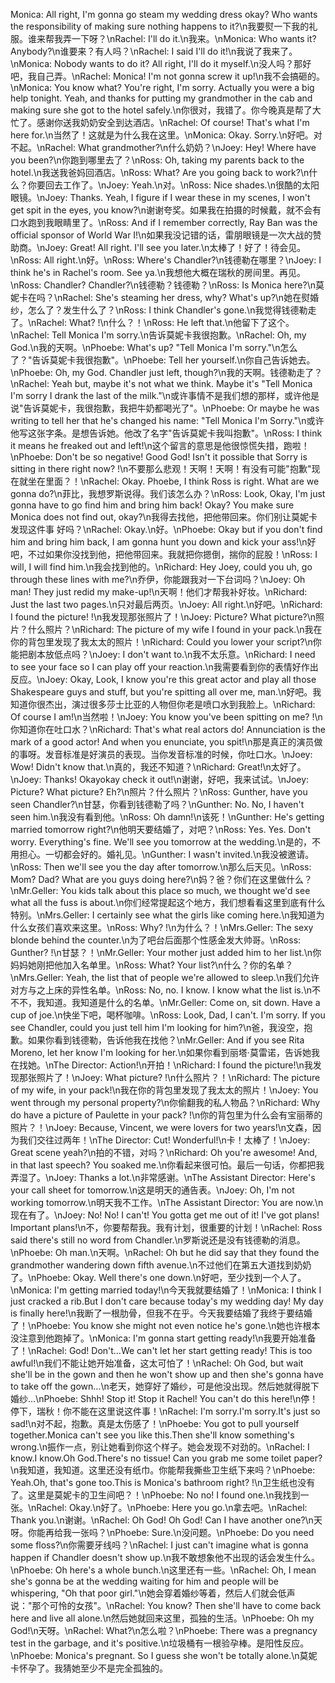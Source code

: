 Monica: All right, I'm gonna go steam my wedding dress okay? Who wants the responsibility of making sure nothing happens to it?\n我要熨一下我的礼服。谁来帮我弄一下呀？\nRachel: I'll do it.\n我来。\nMonica: Who wants it? Anybody?\n谁要来？有人吗？\nRachel: I said I'll do it!\n我说了我来了。\nMonica: Nobody wants to do it? All right, I'll do it myself.\n没人吗？那好吧，我自己弄。\nRachel: Monica! I'm not gonna screw it up!\n我不会搞砸的。\nMonica: You know what? You're right, I'm sorry. Actually you were a big help tonight. Yeah, and thanks for putting my grandmother in the cab and making sure she got to the hotel safely.\n你很对，我错了。你今晚真是帮了大忙了。感谢你送我奶奶安全到达酒店。\nRachel: Of course! That's what I'm here for.\n当然了！这就是为什么我在这里。\nMonica: Okay. Sorry.\n好吧。对不起。\nRachel: What grandmother?\n什么奶奶？\nJoey: Hey! Where have you been?\n你跑到哪里去了？\nRoss: Oh, taking my parents back to the hotel.\n我送我爸妈回酒店。\nRoss: What? Are you going back to work?\n什么？你要回去工作了。\nJoey: Yeah.\n对。\nRoss: Nice shades.\n很酷的太阳眼镜。\nJoey: Thanks. Yeah, I figure if I wear these in my scenes, I won't get spit in the eyes, you know?\n谢谢夸奖。如果我在拍摄的时候戴，就不会有口水跑到我眼睛里了。\nRoss: And if I remember correctly, Ray Ban was the official sponsor of World War I!\n如果我没记错的话，雷朋眼镜是一次大战的赞助商。\nJoey: Great! All right. I'll see you later.\n太棒了！好了！待会见。\nRoss: All right.\n好。\nRoss: Where's Chandler?\n钱德勒在哪里？\nJoey: I think he's in Rachel's room. See ya.\n我想他大概在瑞秋的房间里。再见。\nRoss: Chandler? Chandler?\n钱德勒？钱德勒？\nRoss: Is Monica here?\n莫妮卡在吗？\nRachel: She's steaming her dress, why? What's up?\n她在熨婚纱，怎么了？发生什么了？\nRoss: I think Chandler's gone.\n我觉得钱德勒走了。\nRachel: What? !\n什么？！\nRoss: He left that.\n他留下了这个。\nRachel: Tell Monica I'm sorry.\n告诉莫妮卡我很抱歉。\nRachel: Oh, my God.\n我的天啊。\nPhoebe: What's up? "Tell Monica I'm sorry."\n怎么了？"告诉莫妮卡我很抱歉"。\nPhoebe: Tell her yourself.\n你自己告诉她去。\nPhoebe: Oh, my God. Chandler just left, though?\n我的天啊。钱德勒走了？\nRachel: Yeah but, maybe it's not what we think. Maybe it's "Tell Monica I'm sorry I drank the last of the milk."\n或许事情不是我们想的那样，或许他是说"告诉莫妮卡，我很抱歉，我把牛奶都喝光了"。\nPhoebe: Or maybe he was writing to tell her that he's changed his name: "Tell Monica I'm Sorry."\n或许他写这张字条。是想告诉她。他改了名字"告诉莫妮卡我叫抱歉"。\nRoss: I think it means he freaked out and left!\n这个留言的意思是他很惊慌失措，跑啦！\nPhoebe: Don't be so negative! Good God! Isn't it possible that Sorry is sitting in there right now? !\n不要那么悲观！天啊！天啊！有没有可能"抱歉"现在就坐在里面？！\nRachel: Okay. Phoebe, I think Ross is right. What are we gonna do?\n菲比，我想罗斯说得。我们该怎么办？\nRoss: Look, Okay, I'm just gonna have to go find him and bring him back! Okay? You make sure Monica does not find out, okay?\n我得去找他，把他带回来。你们别让莫妮卡发现这件事 好吗？\nRachel: Okay.\n好。\nPhoebe: Okay but if you don't find him and bring him back, I am gonna hunt you down and kick your ass!\n好吧，不过如果你没找到他，把他带回来。我就把你摁倒，揣你的屁股！\nRoss: I will, I will find him.\n我会找到他的。\nRichard: Hey Joey, could you uh, go through these lines with me?\n乔伊，你能跟我对一下台词吗？\nJoey: Oh man! They just redid my make-up!\n天啊！他们才帮我补好妆。\nRichard: Just the last two pages.\n只对最后两页。\nJoey: All right.\n好吧。\nRichard: I found the picture! !\n我发现那张照片了！\nJoey: Picture? What picture?\n照片？什么照片？\nRichard: The picture of my wife I found in your pack.\n我在你的背包里发现了我太太的照片！\nRichard: Could you lower your script?\n你能把剧本放低点吗？\nJoey: I don't want to.\n我不太乐意。\nRichard: I need to see your face so I can play off your reaction.\n我需要看到你的表情好作出反应。\nJoey: Okay, Look, I know you're this great actor and play all those Shakespeare guys and stuff, but you're spitting all over me, man.\n好吧。我知道你很杰出，演过很多莎士比亚的人物但你老是喷口水到我脸上。\nRichard: Of course I am!\n当然啦！\nJoey: You know you've been spitting on me? !\n你知道你在吐口水？\nRichard: That's what real actors do! Annunciation is the mark of a good actor! And when you enunciate, you spit!\n那是真正的演员做的事呀。发音标准是好演员的表现。当你发音标准的时候，你吐口水。\nJoey: Wow! Didn't know that.\n真的，我还不知道？\nRichard: Great!\n太好了。\nJoey: Thanks! Okayokay check it out!\n谢谢，好吧，我来试试。\nJoey: Picture? What picture? Eh?\n照片？什么照片？\nRoss: Gunther, have you seen Chandler?\n甘瑟，你看到钱德勒了吗？\nGunther: No. No, I haven't seen him.\n我没有看到他。\nRoss: Oh damn!\n该死！\nGunther: He's getting married tomorrow right?\n他明天要结婚了，对吧？\nRoss: Yes. Yes. Don't worry. Everything's fine. We'll see you tomorrow at the wedding.\n是的，不用担心。一切都会好的。婚礼见。\nGunther: I wasn't invited.\n我没被邀请。\nRoss: Then we'll see you the day after tomorrow.\n那么后天见。\nRoss: Mom? Dad? What are you guys doing here?\n妈？爸？你们在这里做什么？\nMr.Geller: You kids talk about this place so much, we thought we'd see what all the fuss is about.\n你们经常提起这个地方，我们想看看这里到底有什么特别。\nMrs.Geller: I certainly see what the girls like coming here.\n我知道为什么女孩们喜欢来这里。\nRoss: Why? !\n为什么？！\nMrs.Geller: The sexy blonde behind the counter.\n为了吧台后面那个性感金发大帅哥。\nRoss: Gunther? !\n甘瑟？！\nMr.Geller: Your mother just added him to her list.\n你妈妈她刚把他加入名单里。\nRoss: What? Your list?\n什么？你的名单？\nMrs.Geller: Yeah, the list that of people we're allowed to sleep.\n我们允许对方与之上床的异性名单。\nRoss: No, no. I know. I know what the list is.\n不不不，我知道。我知道是什么的名单。\nMr.Geller: Come on, sit down. Have a cup of joe.\n快坐下吧，喝杯咖啡。\nRoss: Look, Dad, I can't. I'm sorry. If you see Chandler, could you just tell him I'm looking for him?\n爸，我没空，抱歉。如果你看到钱德勒，告诉他我在找他？\nMr.Geller: And if you see Rita Moreno, let her know I'm looking for her.\n如果你看到丽塔·莫雷诺，告诉她我在找她。\nThe Director: Action!\n开拍！\nRichard: I found the picture!\n我发现那张照片了！\nJoey: What picture? !\n什么照片？！\nRichard: The picture of my wife, in your pack!\n我在你的背包里发现了我太太的照片！\nJoey: You went through my personal property?\n你偷翻我的私人物品？\nRichard: Why do have a picture of Paulette in your pack? !\n你的背包里为什么会有宝丽蒂的照片？！\nJoey: Because, Vincent, we were lovers for two years!\n文森，因为我们交往过两年！\nThe Director: Cut! Wonderful!\n卡！太棒了！\nJoey: Great scene yeah?\n拍的不错，对吗？\nRichard: Oh you're awesome! And, in that last speech? You soaked me.\n你看起来很可怕。最后一句话，你都把我弄湿了。\nJoey: Thanks a lot.\n非常感谢。\nThe Assistant Director: Here's your call sheet for tomorrow.\n这是明天的通告表。\nJoey: Oh, I'm not working tomorrow.\n明天我不工作。\nThe Assistant Director: You are now.\n现在有了。\nJoey: No! No! I can't! You gotta get me out of it! I've got plans! Important plans!\n不，你要帮帮我。我有计划，很重要的计划！\nRachel: Ross said there's still no word from Chandler.\n罗斯说还是没有钱德勒的消息。\nPhoebe: Oh man.\n天啊。\nRachel: Oh but he did say that they found the grandmother wandering down fifth avenue.\n不过他们在第五大道找到奶奶了。\nPhoebe: Okay. Well there's one down.\n好吧，至少找到一个人了。\nMonica: I'm getting married today!\n今天我就要结婚了！\nMonica: I think I just cracked a rib.But I don't care because today's my wedding day! My day is finally here!\n我断了一根肋骨，但我不在乎。今天我要结婚了我终于要结婚了！\nPhoebe: You know she might not even notice he's gone.\n她也许根本没注意到他跑掉了。\nMonica: I'm gonna start getting ready!\n我要开始准备了！\nRachel: God! Don't…We can't let her start getting ready! This is too awful!\n我们不能让她开始准备，这太可怕了！\nRachel: Oh God, but wait she'll be in the gown and then he won't show up and then she's gonna have to take off the gown…\n老天，她穿好了婚纱，可是他没出现。然后她就得脱下婚纱…\nPhoebe: Shhh! Stop it! Stop it Rachel! You can't do this here!\n停！停下，瑞秋！你不能在这里说这件事！\nRachel: I'm sorry.I'm sorry.It's just so sad!\n对不起，抱歉。真是太伤感了！\nPhoebe: You got to pull yourself together.Monica can't see you like this.Then she'll know something's wrong.\n振作一点，别让她看到你这个样子。她会发现不对劲的。\nRachel: I know.I know.Oh God.There's no tissue! Can you grab me some toilet paper?\n我知道，我知道。这里还没有纸巾。你能帮我撕些卫生纸下来吗？\nPhoebe: Yeah.Oh, that's gone too.This is Monica's bathroom right? !\n卫生纸也没有了。这里是莫妮卡的卫生间吧？！\nPhoebe: No no! I found one.\n我找到一张。\nRachel: Okay.\n好了。\nPhoebe: Here you go.\n拿去吧。\nRachel: Thank you.\n谢谢。\nRachel: Oh God! Oh God! Can I have another one?\n天呀。你能再给我一张吗？\nPhoebe: Sure.\n没问题。\nPhoebe: Do you need some floss?\n你需要牙线吗？\nRachel: I just can't imagine what is gonna happen if Chandler doesn't show up.\n我不敢想象他不出现的话会发生什么。\nPhoebe: Oh here's a whole bunch.\n这里还有一些。\nRachel: Oh, I mean she's gonna be at the wedding waiting for him and people will be whispering, "Oh that poor girl."\n她会穿着婚纱等着，然后人们就会低声说："那个可怜的女孩"。\nRachel: You know? Then she'll have to come back here and live all alone.\n然后她就回来这里，孤独的生活。\nPhoebe: Oh my God!\n天呀。\nRachel: What?\n怎么啦？\nPhoebe: There was a pregnancy test in the garbage, and it's positive.\n垃圾桶有一根验孕棒。是阳性反应。\nPhoebe: Monica's pregnant. So I guess she won't be totally alone.\n莫妮卡怀孕了。我猜她至少不是完全孤独的。
        